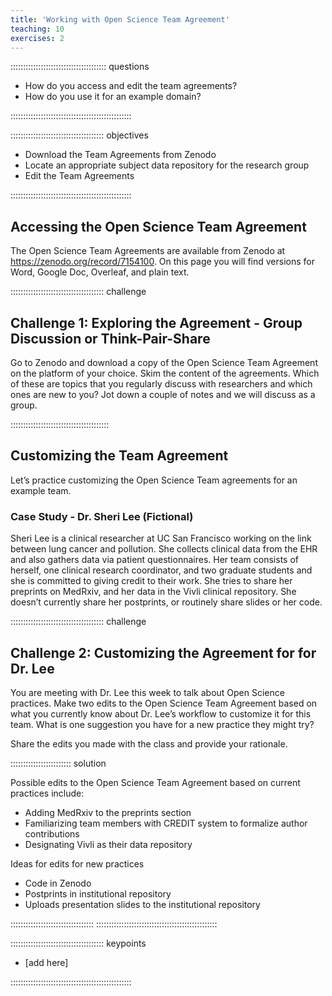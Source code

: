 ```yaml
---
title: 'Working with Open Science Team Agreement'
teaching: 10
exercises: 2
---
```


:::::::::::::::::::::::::::::::::::::: questions 

- How do you access and edit the team agreements?
- How do you use it for an example domain?

::::::::::::::::::::::::::::::::::::::::::::::::

::::::::::::::::::::::::::::::::::::: objectives

- Download the Team Agreements from Zenodo
- Locate an appropriate subject data repository for the research group
- Edit the Team Agreements

::::::::::::::::::::::::::::::::::::::::::::::::

## Accessing the Open Science Team Agreement

The Open Science Team Agreements are available from Zenodo at https://zenodo.org/record/7154100. On this page you will find versions for Word, Google Doc, Overleaf, and plain text. 

::::::::::::::::::::::::::::::::::::: challenge 

## Challenge 1: Exploring the Agreement - Group Discussion or Think-Pair-Share

Go to Zenodo and download a copy of the Open Science Team Agreement on the platform of your choice. Skim the content of the agreements. Which of these are topics that you regularly discuss with researchers and which ones are new to you? Jot down a couple of notes and we will discuss as a group.

:::::::::::::::::::::::::::::::::::::::

## Customizing the Team Agreement
Let’s practice customizing the Open Science Team agreements for an example team.

### Case Study - Dr. Sheri Lee (Fictional) 

Sheri Lee is a clinical researcher at UC San Francisco working on the link between lung cancer and pollution. She collects clinical data from the EHR and also gathers data via patient questionnaires. Her team consists of herself, one clinical research coordinator, and two graduate students and she is committed to giving credit to their work. She tries to share her preprints on MedRxiv, and her data in the Vivli clinical repository. She doesn’t currently share her postprints, or routinely share slides or her code.

::::::::::::::::::::::::::::::::::::: challenge 

## Challenge 2: Customizing the Agreement for for Dr. Lee

You are meeting with Dr. Lee this week to talk about Open Science practices. Make two edits to the Open Science Team Agreement based on what you currently know about Dr. Lee’s workflow to customize it for this team. What is one suggestion you have for a new practice they might try?

Share the edits you made with the class and provide your rationale.

:::::::::::::::::::::::: solution 

Possible edits to the Open Science Team Agreement based on current practices include: 

- Adding MedRxiv to the preprints section
- Familiarizing team members with CREDIT system to formalize author contributions
-  Designating Vivli as their data repository 

Ideas for edits for new practices

 - Code in Zenodo
 - Postprints in institutional repository
 - Uploads presentation slides to the institutional repository


:::::::::::::::::::::::::::::::::
::::::::::::::::::::::::::::::::::::::::::::::::


::::::::::::::::::::::::::::::::::::: keypoints 

- [add here]

::::::::::::::::::::::::::::::::::::::::::::::::

